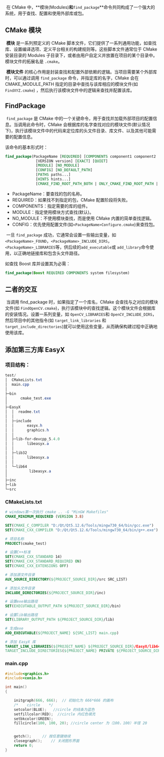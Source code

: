 ​	在 CMake 中，**模块(Modules)**和**`find_package`**命令共同构成了一个强大的系统，用于查找、配置和使用外部库或包。

## CMake 模块

​	**模块** 是一系列预定义的 CMake 脚本文件，它们提供了一系列通用功能，如查找库、设置编译选项、定义平台相关的构建规则等。这些脚本文件通常位于 CMake 安装目录的 Modules 子目录下，或者由用户自定义并放置在项目的某个目录中。模块文件的拓展名是 `.cmake`。

​	**模块文件** 的核心作用是封装查找和配置外部依赖的逻辑。当项目需要某个外部库时，可以通过调用 `find_package` 命令，并指定库的名字，CMake 会在 CMAKE_MODULE_PATH 指定的目录中查找与该库相应的模块文件(如 `FindXYZ.cmake`) ，然后执行该模块文件中的逻辑来查找并配置该库。

## FindPackage

​	`find_package` 是 CMake 中的一个关键命令，用于查找并加载外部项目的配置信息。当调用此命令时，CMake 会根据库的名字查找对应的模块文件(默认情况下)，执行该模块文件中的代码来定位库的头文件目录、库文件、以及其他可能需要的配置信息。

该命令的基本形式时：

```cmake
find_package(PackageName [REQUIRED] [COMPONENTS component1 component2 ...]
              [VERSION version] [EXACT] [QUIET]
              [MODULE] [NO_MODULE]
              [CONFIG] [NO_DEFAULT_PATH]
              [PATHS paths...]
              [HINTS hints...]
              [CMAKE_FIND_ROOT_PATH_BOTH | ONLY_CMAKE_FIND_ROOT_PATH | NO_CMAKE_FIND_ROOT_PATH])
```

- PackageName：要查找的包的名称。
- REQUIRED：如果找不到指定的包，CMake 配置阶段将失败。
- COMPONENTS：指定需要的库的组件。
- MODULE：指定使用模块方式查找(默认)。
- NO_MODULE：不使用模块查找，而是使用 CMake 内置的简单查找逻辑。
- CONFIG：优先使用配置文件(如`<PackageName>Configure.cmake`)来查找包。

​	一旦 `find_package` 成功，它通常会设置一些输出变量，如 `<PackageName>_FOUND`，`<PackageName>_INCLUDE_DIRS`，`<PackageName>_LIBRARIES`等，供后续的`add_executable`或 `add_library`命令使用，以正确地链接库和包含头文件路径。

如查找 Boost 库并设置其为必需：

```cmake
find_package(Boost REQUIRED COMPONENTS system filesystem)
```

## 二者的交互

​	当调用 find_package 时，如果指定了一个库名，CMake 会查找与之对应的模块文件(如 `FindOpenCV.cmake`)，执行该模块中的查找逻辑。这个模块文件会根据库的安装情况。设置一系列变量，如 `OpenCV_LIBRARIES`和 `OpenCV_INCLUDE_DIRS`，然后项目中的其他指令(如 `target_link_libraries` 和 `target_include_directories`)就可以使用这些变量，从而确保构建过程中正确地使用该库。

## 添加第三方库 EasyX

### 项目结构：

```powershell
test/
│  CMakeLists.txt
│  main.cpp
│      
├─bin
│      cmake_test.exe
│
├─EasyX
│  │  readme.txt
│  │
│  ├─include
│  │      easyx.h
│  │      graphics.h
│  │
│  ├─lib-for-devcpp_5.4.0
│  │      libeasyx.a
│  │
│  ├─lib32
│  │      libeasyx.a
│  │
│  └─lib64
│          libeasyx.a
│
├─inc
├─lib
└─src
```

### CMakeLists.txt

```cmake
# windows第一次执行 cmake .. -G "MinGW Makefiles"
CMAKE_MINIMUM_REQUIRED (VERSION 3.8)

SET(CMAKE_C_COMPILER "D:/Qt/Qt5.12.6/Tools/mingw730_64/bin/gcc.exe")
SET(CMAKE_CXX_COMPILER "D:/Qt/Qt5.12.6/Tools/mingw730_64/bin/g++.exe")

# 项目名称
PROJECT(cmake_test)

# 设置C++标准
SET(CMAKE_CXX_STANDARD 14)
SET(CMAKE_CXX_STANDARD_REQUIRED ON)
SET(CMAKE_CXX_EXTENSIONS OFF)

# 添加源文件目录
AUX_SOURCE_DIRECTORY(${PROJECT_SOURCE_DIR}/src SRC_LIST)

# 添加头文件目录
INCLUDE_DIRECTORIES(${PROJECT_SOURCE_DIR}/inc)

# 设置exe输出路径
SET(EXECUTABLE_OUTPUT_PATH ${PROJECT_SOURCE_DIR}/bin)

# 设置lib输出路径
SET(LIBRARY_OUTPUT_PATH ${PROJECT_SOURCE_DIR}/lib)

# 生成exe    
ADD_EXECUTABLE(${PROJECT_NAME} ${SRC_LIST} main.cpp)

# 添加 EasyX 库
TARGET_LINK_LIBRARIES(${PROJECT_NAME} ${PROJECT_SOURCE_DIR}/EasyX/lib64/libeasyx.a)
TARGET_INCLUDE_DIRECTORIES(${PROJECT_NAME} PRIVATE ${PROJECT_SOURCE_DIR}/EasyX/include)
```

### main.cpp

```c++
#include<graphics.h>
#include<conio.h>

int main()
{

    initgraph(666, 666);  // 初始化为 666*666 的画布
    /*    circle    */
    setcolor(BLUE);   //circle 的线条为蓝色
    setfillcolor(RED);  //circle 内红色填充
    setbkcolor(GREEN);
    fillcircle(100, 100, 20); //circle center 为（100，100）半径 20


    getch();     // 按任意键继续
    closegraph();    // 关闭图形界面
    return 0;
}
```